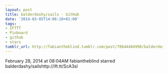 ```yaml
---
layout: post
title: balderdashy/sails · GitHub
date: '2014-03-05T14:06:10+01:00'
tags:
- IFTTT
- Pinboard
- github
- stars
tumblr_url: http://fabiantheblind.tumblr.com/post/78644484998/balderdashy-sails-github
---
```

February 28, 2014 at 08:04AM
fabiantheblind starred balderdashy/sailshttp://ift.tt/ScA3sl
